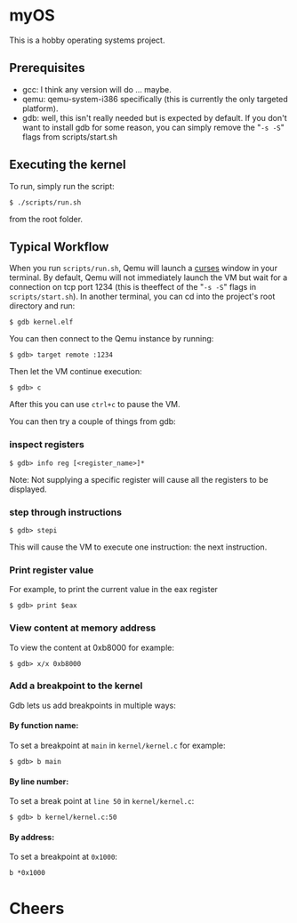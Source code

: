 # myOS
This is a hobby operating systems project.

## Prerequisites

* gcc: I think any version will do ... maybe.
* qemu: qemu-system-i386 specifically (this is currently the only targeted platform).
* gdb: well, this isn't really needed but is expected by default. If you don't want to install gdb for some reason, you can simply remove the "`-s -S`" flags from scripts/start.sh

## Executing the kernel

To run, simply run the script:

`$ ./scripts/run.sh`

from the root folder.

## Typical Workflow

When you run `scripts/run.sh`, Qemu will launch a [curses](https://en.wikipedia.org/wiki/Curses_(programming_library)) window in your terminal. By default, Qemu will not immediately launch the VM but wait for a connection on tcp port 1234 (this is theeffect of the "`-s -S`" flags in `scripts/start.sh`). In another terminal, you can cd into the project's root directory and run:

`$ gdb kernel.elf`

You can then connect to the Qemu instance by running:

`$ gdb> target remote :1234`

Then let the VM continue execution:

`$ gdb> c`

After this you can use `ctrl+c` to pause the VM.

You can then try a couple of things from gdb:

### inspect registers

`$ gdb> info reg [<register_name>]*`

Note: Not supplying a specific register will cause all the registers to be displayed.

### step through instructions

`$ gdb> stepi`

This will cause the VM to execute one instruction: the next instruction.

### Print register value

For example, to print the current value in the eax register 

`$ gdb> print $eax`

### View content at memory address

To view the content at 0xb8000 for example:

`$ gdb> x/x 0xb8000`

### Add a breakpoint to the kernel

Gdb lets us add breakpoints in multiple ways:

#### By function name:

To set a breakpoint at `main` in `kernel/kernel.c` for example:

`$ gdb> b main`

#### By line number:

To set a break point at `line 50` in `kernel/kernel.c`: 

`$ gdb> b kernel/kernel.c:50`

#### By address:

To set a breakpoint at `0x1000`:

`b *0x1000`

# Cheers
